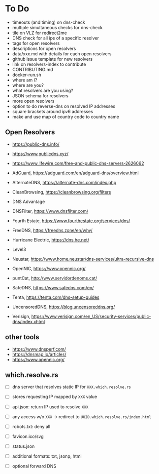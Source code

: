 # To Do

* timeouts (and timing) on dns-check
* multiple simultaneous checks for dns-check
* tile on VLZ for redirect2me
* DNS check for all ips of a specific resolver
* tags for open resolvers
* descriptions for open resolvers
* data/xxx.md with details for each open resolvers
* github issue template for new resolvers
* link on resolvers-index to contribute
* CONTRIBUTING.md
* docker-run.sh
* where am I?
* where are you?
* what resolvers are you using?
* JSON schema for resolvers
* more open resolvers
* option to do reverse-dns on resolved IP addresses
* square brackets around ipv6 addresses
* make and use map of country code to country name

## Open Resolvers

* https://public-dns.info/
* https://www.publicdns.xyz/
* https://www.lifewire.com/free-and-public-dns-servers-2626062


* AdGuard, https://adguard.com/en/adguard-dns/overview.html
* AlternateDNS, https://alternate-dns.com/index.php
* CleanBrowsing, https://cleanbrowsing.org/filters
* DNS Advantage
* DNSFilter, https://www.dnsfilter.com/
* Fourth Estate, https://www.fourthestate.org/services/dns/
* FreeDNS, https://freedns.zone/en/why/
* Hurricane Electric, https://dns.he.net/
* Level3
* Neustar, https://www.home.neustar/dns-services/ultra-recursive-dns
* OpenNIC, https://www.opennic.org/
* puntCat, http://www.servidordenoms.cat/
* SafeDNS, https://www.safedns.com/en/
* Tenta, https://tenta.com/dns-setup-guides
* UncensoredDNS, https://blog.uncensoreddns.org/
* Verisign, https://www.verisign.com/en_US/security-services/public-dns/index.xhtml

## other tools

* https://www.dnsperf.com/
* https://dnsmap.io/articles/
* https://www.opennic.org/

## which.resolve.rs

- [ ] dns server that resolves static IP for `XXX.which.resolve.rs`
- [ ] stores requesting IP mapped by `XXX` value
- [ ] api.json: return IP used to resolve `XXX`
- [ ] any access w/o `XXX` -> redirect to `UUID.which.resolve.rs/index.html`
- [ ] robots.txt: deny all
- [ ] favicon.ico/svg
- [ ] status.json
- [ ] additional formats: txt, jsonp, html
- [ ] optional forward DNS

